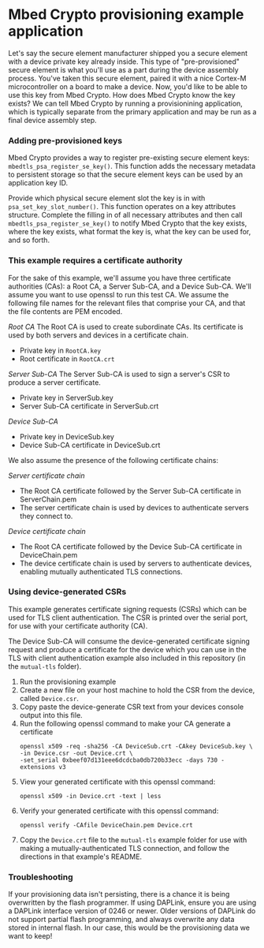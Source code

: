 # Mbed Crypto provisioning example application

Let's say the secure element manufacturer shipped you a secure element with a
device private key already inside. This type of "pre-provisioned" secure
element is what you'll use as a part during the device assembly process. You've
taken this secure element, paired it with a nice Cortex-M microcontroller on a
board to make a device. Now, you'd like to be able to use this key from Mbed
Crypto. How does Mbed Crypto know the key exists? We can tell Mbed Crypto by
running a provisionining application, which is typically separate from the
primary application and may be run as a final device assembly step.


### Adding pre-provisioned keys

Mbed Crypto provides a way to register pre-existing secure element keys:
`mbedtls_psa_register_se_key()`. This function adds the necessary metadata to
persistent storage so that the secure element keys can be used by an
application key ID.

Provide which physical secure element slot the key is in with
`psa_set_key_slot_number()`. This function operates on a key attributes
structure. Complete the filling in of all necessary attributes and then call
`mbedtls_psa_register_se_key()` to notify Mbed Crypto that the key exists,
where the key exists, what format the key is, what the key can be used for, and
so forth.


### This example requires a certificate authority

For the sake of this example, we'll assume you have three certificate
authorities (CAs): a Root CA, a Server Sub-CA, and a Device Sub-CA. We'll
assume you want to use openssl to run this test CA. We assume the following
file names for the relevant files that comprise your CA, and that the file
contents are PEM encoded.

*Root CA*
The Root CA is used to create subordinate CAs. Its certificate is used by both
servers and devices in a certificate chain.
- Private key in `RootCA.key`
- Root certificate in `RootCA.crt`

*Server Sub-CA*
The Server Sub-CA is used to sign a server's CSR to produce a server
certificate.
- Private key in ServerSub.key
- Server Sub-CA certificate in ServerSub.crt

*Device Sub-CA*
- Private key in DeviceSub.key
- Device Sub-CA certificate in DeviceSub.crt

We also assume the presence of the following certificate chains:

*Server certificate chain*
- The Root CA certificate followed by the Server Sub-CA certificate in
  ServerChain.pem
- The server certificate chain is used by devices to authenticate servers they
  connect to.

*Device certificate chain*
- The Root CA certificate followed by the Device Sub-CA certificate in
  DeviceChain.pem
- The device certificate chain is used by servers to authenticate devices,
  enabling mutually authenticated TLS connections.


### Using device-generated CSRs

This example generates certificate signing requests (CSRs) which can be used
for TLS client authentication. The CSR is printed over the serial port, for
use with your certificate authority (CA).

The Device Sub-CA will consume the device-generated certificate signing request
and produce a certificate for the device which you can use in the TLS with
client authentication example also included in this repository (in the
`mutual-tls` folder).

1. Run the provisioning example
1. Create a new file on your host machine to hold the CSR from the device,
   called `Device.csr`.
1. Copy paste the device-generate CSR text from your devices console output
   into this file.
1. Run the following openssl command to make your CA generate a certificate
    ```
    openssl x509 -req -sha256 -CA DeviceSub.crt -CAkey DeviceSub.key \
    -in Device.csr -out Device.crt \
    -set_serial 0xbeef07d131eee6dcdcba0db720b33ecc -days 730 -extensions v3
    ```
1. View your generated certificate with this openssl command:
    ```
    openssl x509 -in Device.crt -text | less
    ```
1. Verify your generated certificate with this openssl command:
    ```
    openssl verify -CAfile DeviceChain.pem Device.crt
    ```
1. Copy the `Device.crt` file to the `mutual-tls` example folder for use with
   making a mutually-authenticated TLS connection, and follow the directions in
   that example's README.


### Troubleshooting

If your provisioning data isn't persisting, there is a chance it is being
overwritten by the flash programmer. If using DAPLink, ensure you are using a
DAPLink interface version of 0246 or newer. Older versions of DAPLink do not
support partial flash programming, and always overwrite any data stored in
internal flash. In our case, this would be the provisioning data we want to
keep!
